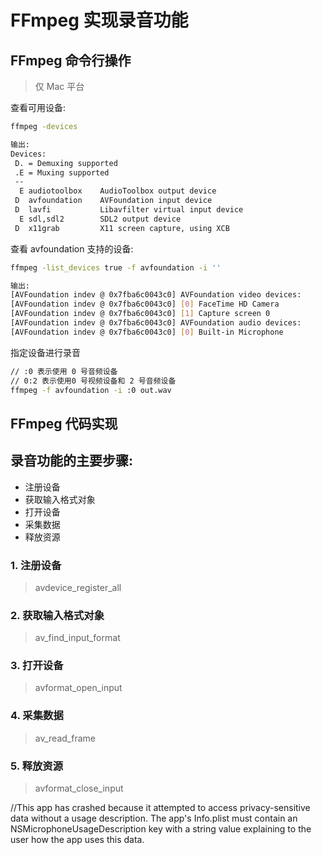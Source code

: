 # FFmpeg 实现录音功能

## FFmpeg 命令行操作

> 仅 Mac 平台

查看可用设备:

```sh
ffmpeg -devices

输出:
Devices:
 D. = Demuxing supported
 .E = Muxing supported
 --
  E audiotoolbox    AudioToolbox output device
 D  avfoundation    AVFoundation input device
 D  lavfi           Libavfilter virtual input device
  E sdl,sdl2        SDL2 output device
 D  x11grab         X11 screen capture, using XCB
```

查看 avfoundation 支持的设备:

```sh
ffmpeg -list_devices true -f avfoundation -i ''

输出:
[AVFoundation indev @ 0x7fba6c0043c0] AVFoundation video devices:
[AVFoundation indev @ 0x7fba6c0043c0] [0] FaceTime HD Camera
[AVFoundation indev @ 0x7fba6c0043c0] [1] Capture screen 0
[AVFoundation indev @ 0x7fba6c0043c0] AVFoundation audio devices:
[AVFoundation indev @ 0x7fba6c0043c0] [0] Built-in Microphone
```

指定设备进行录音

```sh
// :0 表示使用 0 号音频设备
// 0:2 表示使用0 号视频设备和 2 号音频设备
ffmpeg -f avfoundation -i :0 out.wav
```

## FFmpeg 代码实现
## 录音功能的主要步骤:

- 注册设备
- 获取输入格式对象
- 打开设备
- 采集数据
- 释放资源

### 1. 注册设备

> avdevice_register_all
            
### 2. 获取输入格式对象

> av_find_input_format

### 3. 打开设备

> avformat_open_input

### 4. 采集数据

> av_read_frame

### 5. 释放资源

>avformat_close_input


//This app has crashed because it attempted to access privacy-sensitive data without a usage description.  The app's Info.plist must contain an NSMicrophoneUsageDescription key with a string value explaining to the user how the app uses this data.

